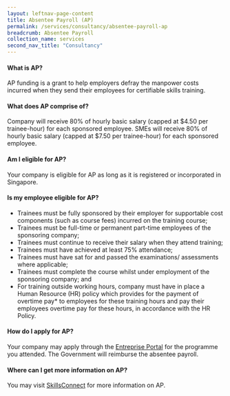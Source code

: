 ```yaml
---
layout: leftnav-page-content 
title: Absentee Payroll (AP)
permalink: /services/consultancy/absentee-payroll-ap
breadcrumb: Absentee Payroll
collection_name: services
second_nav_title: "Consultancy"
---
```

<h4>What is AP?</h4>
<p>AP funding is a grant to help employers defray the manpower costs incurred when they send their employees for certifiable skills training.</p>

<h4>What does AP comprise of?</h4>
<p>Company will receive 80% of hourly basic salary (capped at $4.50 per trainee-hour) for each sponsored employee. SMEs will receive 80% of hourly basic salary (capped at $7.50 per trainee-hour) for each sponsored employee.</p>

<h4>Am I eligible for AP?</h4>
<p>Your company is eligible for AP as long as it is registered or incorporated in Singapore.</p>

<h4>Is my employee eligible for AP?</h4>
<ul>
<li>Trainees must be fully sponsored by their employer for supportable cost components (such as course fees) incurred on the training course;</li>
<li>Trainees must be full-time or permanent part-time employees of the sponsoring company;</li>
<li>Trainees must continue to receive their salary when they attend training;</li>
<li>Trainees must have achieved at least 75% attendance;</li>
<li>Trainees must have sat for and passed the examinations/ assessments where applicable;</li>
<li>Trainees must complete the course whilst under employment of the sponsoring company; and</li>
<li>For training outside working hours, company must have in place a Human Resource (HR) policy which provides for the payment of overtime pay* to employees for these training hours and pay their employees overtime pay for these hours, in accordance with the HR Policy.</li>
  </ul>

<h4>How do I apply for AP?</h4>
<p>Your company may apply through the <a href="https://sfec.enterprisejobskills.gov.sg/Callbackhandler/Prelogin.aspx">Entreprise Portal</a> for the programme you attended. The Government will reimburse the absentee payroll.</p>

<h4>Where can I get more information on AP?</h4>
<p>You may visit <a href="https://www.skillsconnect.gov.sg/sop/portal/e-Services/For%20Employers/AbsenteePayroll.jsp">SkillsConnect</a> for more information on AP.</p>
